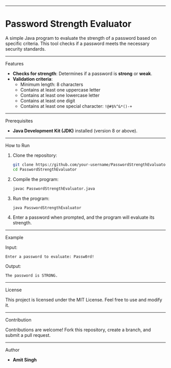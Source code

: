 

---

# Password Strength Evaluator

A simple Java program to evaluate the strength of a password based on specific criteria. This tool checks if a password meets the necessary security standards.

---

 Features

- **Checks for strength**: Determines if a password is **strong** or **weak**.
- **Validation criteria**:
  - Minimum length: 8 characters
  - Contains at least one uppercase letter
  - Contains at least one lowercase letter
  - Contains at least one digit
  - Contains at least one special character: `!@#$%^&*()-+`

---

Prerequisites

- **Java Development Kit (JDK)** installed (version 8 or above).

---
 How to Run

1. Clone the repository:
   ```bash
   git clone https://github.com/your-username/PasswordStrengthEvaluator.git
   cd PasswordStrengthEvaluator
   ```

2. Compile the program:
   ```bash
   javac PasswordStrengthEvaluator.java
   ```

3. Run the program:
   ```bash
   java PasswordStrengthEvaluator
   ```

4. Enter a password when prompted, and the program will evaluate its strength.

---

 Example

 Input:
```
Enter a password to evaluate: Passw0rd!
```
 Output:
```
The password is STRONG.
```

---

 License

This project is licensed under the MIT License. Feel free to use and modify it.

---

Contribution

Contributions are welcome! Fork this repository, create a branch, and submit a pull request.

---

Author

- **Amit Singh**  
